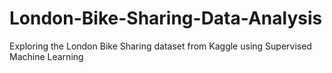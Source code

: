 # London-Bike-Sharing-Data-Analysis
Exploring the London Bike Sharing dataset from Kaggle using Supervised Machine Learning
